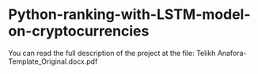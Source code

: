 # Python-ranking-with-LSTM-model-on-cryptocurrencies
You can read the full description of the project at the file:
Telikh Anafora-Template_Original.docx.pdf
